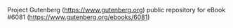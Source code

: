 Project Gutenberg (https://www.gutenberg.org) public repository for eBook #6081 (https://www.gutenberg.org/ebooks/6081)
